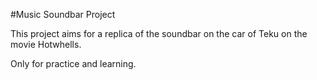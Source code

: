 #Music Soundbar Project

This project aims for a replica of the soundbar on the car of Teku on the movie Hotwhells.

Only for practice and learning.

